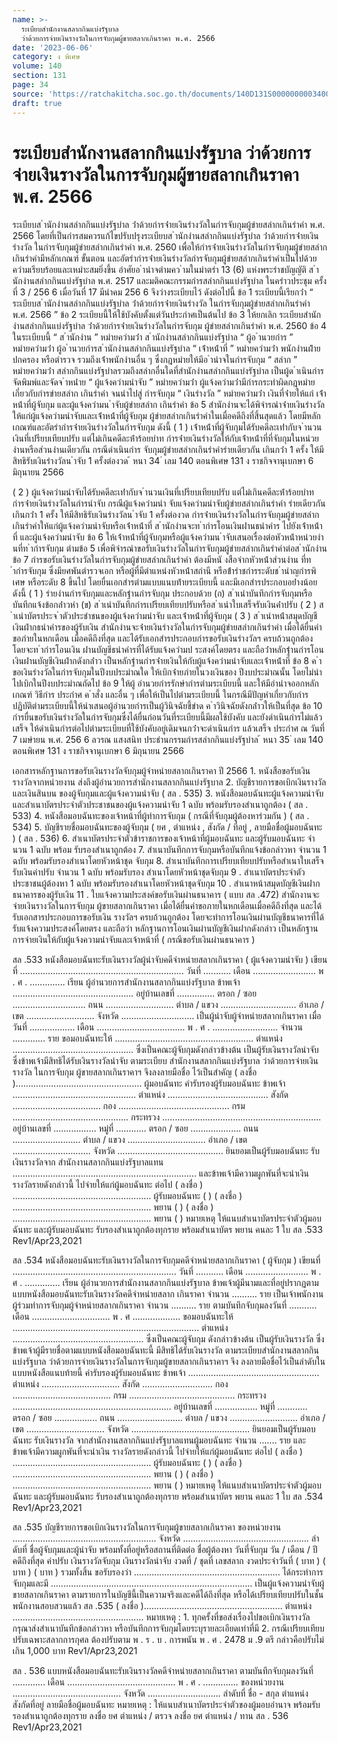 ```yaml
---
name: >-
  ระเบียบสำนักงานสลากกินแบ่งรัฐบาล
  ว่าด้วยการจ่ายเงินรางวัลในการจับกุมผู้ขายสลากเกินราคา พ.ศ. 2566
date: '2023-06-06'
category: ง พิเศษ
volume: 140
section: 131
page: 34
source: 'https://ratchakitcha.soc.go.th/documents/140D131S0000000003400.pdf'
draft: true
---
```


# ระเบียบสำนักงานสลากกินแบ่งรัฐบาล ว่าด้วยการจ่ายเงินรางวัลในการจับกุมผู้ขายสลากเกินราคา พ.ศ. 2566

ระเบียบส ํานักงํานสลํากกินแบ่งรัฐบําล ว่ําด้วยกํารจ่ํายเงินรํางวัลในกํารจับกุมผู้ขํายสลํากเกินรําคํา พ.ศ. 2566 โดยที่เป็นกํารสมควรแก้ไขปรับปรุงระเบียบส ํานักงํานสลํากกินแบ่งรัฐบําล ว่ําด้วยกํารจ่ํายเงินรํางวัล ในกํารจับกุมผู้ขํายสลํากเกินรําคํา พ.ศ. 2560 เพื่อให้กํารจ่ํายเงินรํางวัลในกํารจับกุมผู้ขํายสลําก เกินรําคํามีหลักเกณฑ์ ขั้นตอน และอัตรํากํารจ่ํายเงินรํางวัลกํารจับกุมผู้ขํายสลํากเกินรําคําเป็นไปด้วย ควํามเรียบร้อยและเหมําะสมยิ่งขึ้น อําศัยอ ํานําจตํามคว ํามในมําตรํา 13 (6) แห่งพระรําชบัญญัติ ส ํานักงํานสลํากกินแบ่งรัฐบําล พ.ศ. 2517 และมติคณะกรรมกํารสลํากกินแบ่งรัฐบําล ในครําวประชุม ครั้งที่ 3 / 256 6 เมื่อวันที่ 17 มีนําคม 256 6 จึงวํางระเบียบไว้ ดังต่อไปนี้ ข้อ 1 ระเบียบนี้เรียกว่ํา “ ระเบียบส ํานักงํานสลํากกินแบ่งรัฐบําล ว่ําด้วยกํารจ่ํายเงินรํางวัล ในกํารจับกุมผู้ขํายสลํากเกินรําคํา พ.ศ. 2566 ” ข้อ 2 ระเบียบนี้ให้ใช้บังคับตั้งแต่วันประกําศเป็นต้นไป ข้อ 3 ให้ยกเลิก ระเบียบสํานักงํานสลํากกินแบ่งรัฐบําล ว่ําด้วยกํารจ่ํายเงินรํางวัลในกํารจับกุม ผู้ขํายสลํากเกินรําคํา พ.ศ. 2560 ข้อ 4 ในระเบียบนี้ “ ส ํานักงําน ” หมํายควํามว่ํา ส ํานักงํานสลํากกินแบ่งรัฐบําล “ ผู้อ ํานวยกําร ” หมํายควํามว่ํา ผู้อ ํานวยกํารส ํานักงํานสลํากกินแบ่งรัฐบําล “ เจ้ําหน้ําที่ ” หมํายควํามว่ํา พนักงํานฝ่ํายปกครอง หรือตํารวจ รวมถึงเจ้ําพนักงํานอื่น ๆ ซึ่งกฎหมํายให้มีอ ํานําจในกํารจับกุม “ สลําก ” หมํายควํามว่ํา สลํากกินแบ่งรัฐบําลรวมถึงสลํากอื่นใดที่สํานักงํานสลํากกินแบ่งรัฐบําล เป็นผู้ด ําเนินกํารจัดพิมพ์และจัดจ ําหน่ําย “ ผู้แจ้งควํามนําจับ ” หมํายควํามว่ํา ผู้แจ้งควํามว่ํามีกํารกระทําผิดกฎหมํายเกี่ยวกับกํารขํายสลําก เกินรําคํา จนนําไปสู่ กํารจับกุม “ เงินรํางวัล ” หมํายควํามว่ํา เงินที่จ่ํายให้แก่ เจ้ําหน้ําที่ผู้จับกุม และผู้แจ้งควํามน ําจับผู้ขํายสลําก เกินรําคํา ข้อ 5 สํานักงํานจะได้พิจํารณําจ่ํายเงินรํางวัลให้แก่ผู้แจ้งควํามนําจับและเจ้ําหน้ําที่ผู้จับกุม ผู้ขํายสลํากเกินรําคําในเมื่อคดีถึงที่สิ้นสุดแล้ว โดยมีหลักเกณฑ์และอัตรํากํารจ่ํายเงินรํางวัลในกํารจับกุม ดังนี้ ( 1 ) เจ้ําหน้ําที่ผู้จับกุมได้รับคดีละเท่ํากับจ ํานวนเงินที่เปรียบเทียบปรับ แต่ไม่เกินคดีละห้ําร้อยบําท กํารจ่ํายเงินรํางวัลให้กับเจ้ําหน้ําที่ที่จับกุมในหน่วยงํานหรือส่วนงํานเดียวกัน กรณีดําเนินกําร จับกุมผู้ขํายสลํากเกินรําคํารํายเดียวกัน เกินกว่ํา 1 ครั้ง ให้มีสิทธิรับเงินรํางวัลน ําจับ 1 ครั้งต่องวด ้ หนา 34 ่ เลม 140 ตอนพิเศษ 131 ง ราชกิจจานุเบกษา 6 มิถุนายน 2566

( 2 ) ผู้แจ้งควํามนําจับได้รับคดีละเท่ํากับจ ํานวนเงินที่เปรียบเทียบปรับ แต่ไม่เกินคดีละห้ําร้อยบําท กํารจ่ํายเงินรํางวัลในกํารนําจับ กรณีผู้แจ้งควํามนํา จับแจ้งควํามนําจับผู้ขํายสลํากเกินรําคํา รํายเดียวกัน เกินกว่ํา 1 ครั้ง ให้มีสิทธิรับเงินรํางวัลน ําจับ 1 ครั้งต่องวด กํารจ่ํายเงินรํางวัลในกํารจับกุมผู้ขํายสลํากเกินรําคําให้แก่ผู้แจ้งควํามนําจับหรือเจ้ําหน้ําที่ ส ํานักงํานจะท ํากํารโอนเงินผ่ํานธนําคําร ไปยังเจ้ําหน้ําที่ และผู้แจ้งควํามนําจับ ข้อ 6 ให้เจ้ําหน้ําที่ผู้จับกุมหรือผู้แจ้งควํามน ําจับเสนอเรื่องต่อหัวหน้ําหน่วยงํานที่ท ํากํารจับกุม ตํามข้อ 5 เพื่อพิจํารณําขอรับเงินรํางวัลในกํารจับกุมผู้ขํายสลํากเกินรําคําต่อส ํานักงําน ข้อ 7 กํารขอรับเงินรํางวัลในกํารจับกุมผู้ขํายสลํากเกินรําคํา ต้องมีหนั งสือจํากหัวหน้ําส่วนงําน ที่ท ํากํารจับกุม ซึ่งมียศพันตํารวจเอก หรือผู้ที่มีตําแหน่งหัวหน้ําสถํานี หรือข้ํารําชกํารระดับช ํานําญกํารพิเศษ หรือระดับ 8 ขึ้นไป โดยยื่นเอกสํารตํามแบบแนบท้ํายระเบียบนี้ และมีเอกสํารประกอบอย่ํางน้อย ดังนี้ ( 1 ) รํายงํานกํารจับกุมและหลักฐํานกํารจับกุม ประกอบด้วย (ก) ส ําเนําบันทึกกํารจับกุมหรือบันทึกแจ้งข้อกล่ําวหํา (ข) ส ําเนําบันทึกกํารเปรียบเทียบปรับหรือส ําเนําใบเสร็จรับเงินค่ําปรับ ( 2 ) ส ําเนําบัตรประจ ําตัวประชําชนของผู้แจ้งควํามนําจับ และเจ้ําหน้ําที่ผู้จับกุม ( 3 ) ส ําเนําหน้ําสมุดบัญชีเงินฝํากธนําคํารของผู้รับเงิน สํานักงํานจะจ่ํายเงินรํางวัลในกํารจับกุมผู้ขํายสลํากเกินรําคํา เมื่อได้ยื่นคําขอภํายในหกเดือน เมื่อคดีถึงที่สุด และได้รับเอกสํารประกอบกํารขอรับเงินรํางวัลฯ ครบถ้วนถูกต้อง โดยจะท ํากํารโอนเงิน ผ่ํานบัญชีธนําคํารที่ได้รับแจ้งควํามป ระสงค์โดยตรง และถือว่ําหลักฐํานกํารโอนเงินผ่ํานบัญชีเงินฝํากดังกล่ําว เป็นหลักฐํานกํารจ่ํายเงินให้กับผู้แจ้งควํามนําจับและเจ้ําหน้ําที่ ข้อ 8 ค ําขอเงินรํางวัลในกํารจับกุมในปีงบประมําณใด ให้เบิกจ่ํายภํายในวงเงินของ ปีงบประมําณนั้น โดยไม่นําไปเบิกในปีงบประมําณถัดไป ข้อ 9 ให้ผู้ อํานวยกํารรักษํากํารตํามระเบียบนี้ และให้มีอํานําจออกหลักเกณฑ์ วิธีกําร ประกําศ ค ําสั่ง และอื่น ๆ เพื่อให้เป็นไปตํามระเบียบนี้ ในกรณีมีปัญหําเกี่ยวกับกํารปฏิบัติตํามระเบียบนี้ให้นําเสนอผู้อํานวยกํารเป็นผู้วินิจฉัยชี้ขําด ค ําวินิจฉัยดังกล่ําวให้เป็นที่สุด ข้อ 10 กํารยื่นขอรับเงินรํางวัลในกํารจับกุมซึ่งได้ยื่นก่อนวันที่ระเบียบนี้มีผลใช้บังคับ และยังดําเนินกํารไม่แล้วเสร็จ ให้ดําเนินกํารต่อไปตํามระเบียบที่ใช้บังคับอยู่เดิมจนกว่ําจะดําเนินกําร แล้วเสร็จ ประกําศ ณ วันที่ 7 เมษํายน พ.ศ. 256 6 ลวรณ แสงสนิท ประธํานกรรมกํารสลํากกินแบ่งรัฐบําล ้ หนา 35 ่ เลม 140 ตอนพิเศษ 131 ง ราชกิจจานุเบกษา 6 มิถุนายน 2566

เอกสารหลักฐานการขอรับเงินรางวัลจับกุมผู้จําหน่ายสลากเกินราคา ปี 2566 1. หนังสือขอรับเงินรางวัลจากหน่วยงาน ส่งถึงผู้อํานวยการสํานักงานสลากกินแบ่งรัฐบาล 2. บัญชีรายการขอเบิกเงินรางวัล และเงินสินบน ของผู้จับกุมและผู้แจ้งความนําจับ ( สล . 535) 3. หนังสือมอบฉันทะผู้แจ้งความนําจับ และสําเนาบัตรประจําตัวประชาชนของผู้แจ้งความนําจับ 1 ฉบับ พร้อมรับรองสําเนาถูกต้อง ( สล . 533) 4. หนังสือมอบฉันทะของเจ้าหน้าที่ผู้ทําการจับกุม ( กรณีที่จับกุมผู้ต้องหาร่วมกัน ) ( สล . 534) 5. บัญชีรายชื่อมอบฉันทะของผู้จับกุม ( ยศ , ตําแหน่ง , สังกัด / ที่อยู่ , ลายมือชื่อผู้มอบฉันทะ ) ( สล . 536) 6. สําเนาบัตรประจําตัวข้าราชการของเจ้าหน้าที่ผู้มอบฉันทะ และผู้รับมอบฉันทะ จํานวน 1 ฉบับ พร้อม รับรองสําเนาถูกต้อง 7. สําเนาบันทึกการจับกุมหรือบันทึกแจ้งข้อกล่าวหา จํานวน 1 ฉบับ พร้อมรับรองสําเนาโดยหัวหน้าชุด จับกุม 8. สําเนาบันทึกการเปรียบเทียบปรับหรือสําเนาใบเสร็จรับเงินค่าปรับ จํานวน 1 ฉบับ พร้อมรับรอง สําเนาโดยหัวหน้าชุดจับกุม 9 . สําเนาบัตรประจําตัวประชาชนผู้ต้องหา 1 ฉบับ พร้อมรับรองสําเนาโดยหัวหน้าชุดจับกุม 10 . สําเนาหน้าสมุดบัญชีเงินฝากธนาคารของผู้รับเงิน 11 . ใบแจ้งความประสงค์ขอรับเงินผ่านธนาคาร ( แบบ สล .472) สํานักงานจะจ่ายเงินรางวัลในการจับกุม ผู้ขายสลากเกินราคา เมื่อได้ยื่นคําขอภายในหกเดือนเมื่อคดีถึงที่สุด และได้รับเอกสารประกอบการขอรับเงิน รางวัลฯ ครบถ้วนถูกต้อง โดยจะทําการโอนเงินผ่านบัญชีธนาคารที่ได้รับแจ้งความประสงค์โดยตรง และถือว่า หลักฐานการโอนเงินผ่านบัญชีเงินฝากดังกล่าว เป็นหลักฐานการจ่ายเงินให้กับผู้แจ้งความนําจับและเจ้าหน้าที่ ( กรณีขอรับเงินผ่านธนาคาร )



สล .533 หนังสือมอบฉันทะรับเงินรางวัลผู้นําจับคดีจําหน่ายสลากเกินราคา ( ผู้แจ้งความนําจับ ) เขียนที่ ................................................................. วันที่ ........... เดือน ......................... พ . ศ . .............. เรียน ผู้อํานวยการสํานักงานสลากกินแบ่งรัฐบาล ข้าพเจ้า ................................................ อยู่บ้านเลขที่ ............... ตรอก / ซอย ............................. ถนน ........................... ตําบล / แขวง .............................. อําเภอ / เขต ........................... จังหวัด ............................. เป็นผู้นําจับผู้จําหน่ายสลากเกินราคา เมื่อวันที่ .................. เดือน ................................... พ . ศ . .......................... จํานวน ............. ราย ขอมอบฉันทะให้ ....................................................... ตําแหน่ง ................................................ ซึ่งเป็นคณะผู้จับกุมดังกล่าวข้างต้น เป็นผู้รับเงินรางวัลนําจับ ซึ่งข้าพเจ้ามีสิทธิได้รับเงินรางวัลนําจับ ตามระเบียบ สํานักงานสลากกินแบ่งรัฐบาล ว่าด้วยการจ่ายเงินรางวัล ในการจับกุม ผู้ขายสลากเกินราคาฯ จึงลงลายมือชื่อ ไว้เป็นสําคัญ ( ลงชื่อ ).................................................. ผู้มอบฉันทะ คํารับรองผู้รับมอบฉันทะ ข้าพเจ้า ................................................. ตําแหน่ง ........................................ สังกัด ................................... กอง ............................................ กรม .............................................. กระทรวง ............................................................... อยู่บ้านเลขที่ ................. หมู่ที่ ............ ตรอก / ซอย .................... ถนน ........................... ตําบล / แขวง ............................... อําเภอ / เขต ............................... จังหวัด .......................................... ยินยอมเป็นผู้รับมอบฉันทะ รับเงินรางวัลจาก สํานักงานสลากกินแบ่งรัฐบาลแทน ......................................................................... และข้าพเจ้ามีความผูกพันที่จะนําเงิน รางวัลรายดังกล่าวนี้ ไปจ่ายให้แก่ผู้มอบฉันทะ ต่อไป ( ลงชื่อ ) ....................................................... ผู้รับมอบฉันทะ ( ) ( ลงชื่อ ) ....................................................... พยาน ( ) ( ลงชื่อ ) ....................................................... พยาน ( ) หมายเหตุ ให้แนบสําเนาบัตรประจําตัวผู้มอบฉันทะ และผู้รับมอบฉันทะ รับรองสําเนาถูกต้องทุกราย พร้อมสําเนาบัตร พยาน คนละ 1 ใบ สล .533 Rev1/Apr23,2021

สล .534 หนังสือมอบฉันทะรับเงินรางวัลในการจับกุมคดีจําหน่ายสลากเกินราคา ( ผู้จับกุม ) เขียนที่ ................................................................. วันที่ ........... เดือน ......................... พ . ศ . .............. เรียน ผู้อํานวยการสํานักงานสลากกินแบ่งรัฐบาล ข้าพเจ้าผู้มีนามและที่อยู่ปรากฏตามแบบหนังสือมอบฉันทะรับเงินรางวัลคดีจําหน่ายสลาก เกินราคา จํานวน .......... ราย เป็นเจ้าพนักงานผู้ร่วมทําการจับกุมผู้จําหน่ายสลากเกินราคา จํานวน .......... ราย ตามบันทึกจับกุมลงวันที่ ........... เดือน ............................... พ . ศ ................... ขอมอบฉันทะให้ .......................................................................... ตําแหน่ง .................................................... ซึ่งเป็นคณะผู้จับกุม ดังกล่าวข้างต้น เป็นผู้รับเงินรางวัล ซึ่งข้าพเจ้าผู้มีรายชื่อตามแบบหนังสือมอบฉันทะนี้ มีสิทธิได้รับเงินรางวัล ตามระเบียบสํานักงานสลากกินแบ่งรัฐบาล ว่าด้วยการจ่ายเงินรางวัลในการจับกุมผู้ขายสลากเกินราคาฯ จึง ลงลายมือชื่อไว้เป็นลําดับในแบบหนังสือแนบท้ายนี้ คํารับรองผู้รับมอบฉันทะ ข้าพเจ้า .................................................... ตําแหน่ง ............................... สังกัด ............................ กอง ....................................... กรม .......................................... กระทรวง ............................................................... อยู่บ้านเลขที่ ................. หมู่ที่ ............ ตรอก / ซอย ................. ถนน .......................... ตําบล / แขวง ........................... อําเภอ / เขต ............................... จังหวัด ............................................... ยินยอมเป็นผู้รับมอบฉันทะ รับเงินรางวัล จากสํานักงานสลากกินแบ่งรัฐบาลแทนผู้มอบฉันทะ จํานวน ....... ราย และข้าพเจ้ามีความผูกพันที่จะนําเงิน รางวัลรายดังกล่าวนี้ ไปจ่ายให้แก่ผู้มอบฉันทะ ต่อไป ( ลงชื่อ ) ....................................................... ผู้รับมอบฉันทะ ( ) ( ลงชื่อ ) ....................................................... พยาน ( ) ( ลงชื่อ ) ....................................................... พยาน ( ) หมายเหตุ ให้แนบสําเนาบัตรประจําตัวผู้มอบฉันทะ และผู้รับมอบฉันทะ รับรองสําเนาถูกต้องทุกราย พร้อมสําเนาบัตร พยาน คนละ 1 ใบ สล .534 Rev1/Apr23,2021

สล .535 บัญชีรายการขอเบิกเงินรางวัลในการจับกุมผู้ขายสลากเกินราคา ของหน่วยงาน ......................................................... จังหวัด .................................................. ลําดับที่ ชื่อผู้จับกุมและผู้นําจับ พร้อมทั้งที่อยู่หรือสถานที่ติดต่อ ชื่อผู้ต้องหา วันที่จับกุม วัน / เดือน / ปี คดีถึงที่สุด ค่าปรับ เงินรางวัลจับกุม เงินรางวัลนําจับ งวดที่ / ชุดที่ เลขสลาก งวดประจําวันที่ ( บาท ) ( บาท ) ( บาท ) รวมทั้งสิ้น ขอรับรองว่า .......................................................... ได้กระทําการจับกุมและมี ................................................................................ เป็นผู้แจ้งความนําจับผู้ขายสลากเกินราคา ตามรายการในบัญชีนี้เป็นความจริงและคดีได้ถึงที่สุด หรือได้เปรียบเทียบปรับในชั้นพนักงานสอบสวนแล้ว สล .535 ( ลงชื่อ )....................................................... ตําแหน่ง .................................................... หมายเหตุ : 1. ทุกครั้งที่ขอส่งเรื่องไปขอเบิกเงินรางวัล กรุณาส่งสําเนาบันทึกข้อกล่าวหา หรือบันทึกการจับกุมโดยระบุรายละเอียดเท่าที่มี 2. กรณีเปรียบเทียบปรับเฉพาะสลากการกุศล ต้องปรับตาม พ . ร . บ . การพนัน พ . ศ . 2478 ม .9 ตรี กล่าวคือปรับไม่เกิน 1,000 บาท Rev1/Apr23,2021

สล . 536 แบบหนังสือมอบฉันทะรับเงินรางวัลคดีจําหน่ายสลากเกินราคา ตามบันทึกจับกุมลงวันที่ ............. เดือน ........................................... พ . ศ . .............. ของหน่วยงาน ........................................... จังหวัด ............................. ลําดับที่ ชื่อ - สกุล ตําแหน่ง สังกัดที่อยู่ ลายมือชื่อผู้มอบฉันทะ หมายเหตุ : ให้แนบสําเนาบัตรประจําตัวของผู้มอบอํานาจ พร้อมรับรองสําเนาถูกต้องทุกราย ลงชื่อ ยศ ตําแหน่ง / ตรวจ ลงชื่อ ยศ ตําแหน่ง / ทาน สล . 536 Rev1/Apr23,2021
